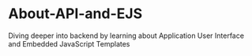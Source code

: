 # About-API-and-EJS
Diving deeper into backend by learning about Application User Interface and Embedded JavaScript Templates
